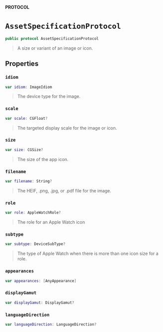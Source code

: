 **PROTOCOL**

# `AssetSpecificationProtocol`

```swift
public protocol AssetSpecificationProtocol
```

> A size or variant of an image or icon.

## Properties
### `idiom`

```swift
var idiom: ImageIdiom
```

> The device type for the image.

### `scale`

```swift
var scale: CGFloat?
```

> The targeted display scale for the image or icon.

### `size`

```swift
var size: CGSize?
```

> The size of the app icon.

### `filename`

```swift
var filename: String?
```

> The HEIF, .png, .jpg, or .pdf file for the image.

### `role`

```swift
var role: AppleWatchRole?
```

> The role for an Apple Watch icon

### `subtype`

```swift
var subtype: DeviceSubType?
```

> The type of Apple Watch when there is more than one icon size for a role.

### `appearances`

```swift
var appearances: [AnyAppearance]
```

### `displayGamut`

```swift
var displayGamut: DisplayGamut?
```

### `languageDirection`

```swift
var languageDirection: LanguageDirection?
```
